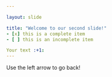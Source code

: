 ```yaml
---

layout: slide

title: "Welcome to our second slide!"
- [x] this is a complete item
- [ ] this is an incomplete item

Your text :+1:
---
```

Use the left arrow to go back!
